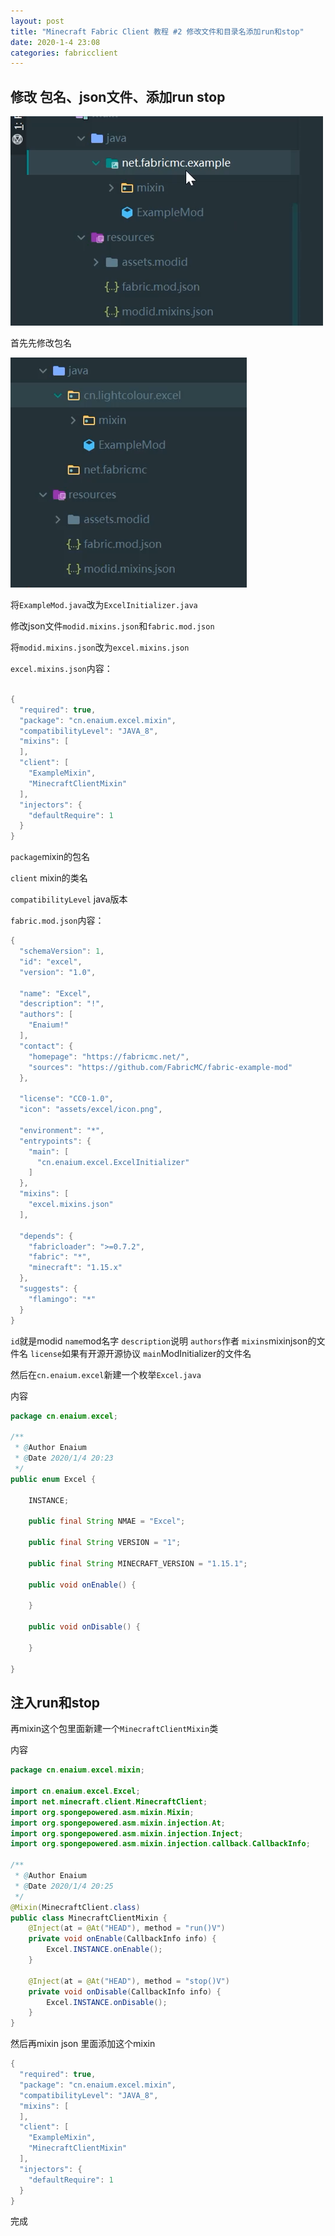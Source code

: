 ```yaml
---
layout: post
title: "Minecraft Fabric Client 教程 #2 修改文件和目录名添加run和stop"
date: 2020-1-4 23:08
categories: fabricclient
---
```


## 修改 包名、json文件、添加run stop


![a](/assets/fabricclient/2020-1-4-1.png)

首先先修改包名

![a](/assets/fabricclient/2020-1-4-2.png)

将`ExampleMod.java`改为`ExcelInitializer.java`

修改json文件`modid.mixins.json`和`fabric.mod.json`


将`modid.mixins.json`改为`excel.mixins.json`

`excel.mixins.json`内容：
```java

{
  "required": true,
  "package": "cn.enaium.excel.mixin",
  "compatibilityLevel": "JAVA_8",
  "mixins": [
  ],
  "client": [
    "ExampleMixin",
    "MinecraftClientMixin"
  ],
  "injectors": {
    "defaultRequire": 1
  }
}

```

`package`mixin的包名

`client` mixin的类名

`compatibilityLevel` java版本


`fabric.mod.json`内容：
```java
{
  "schemaVersion": 1,
  "id": "excel",
  "version": "1.0",

  "name": "Excel",
  "description": "!",
  "authors": [
    "Enaium!"
  ],
  "contact": {
    "homepage": "https://fabricmc.net/",
    "sources": "https://github.com/FabricMC/fabric-example-mod"
  },

  "license": "CC0-1.0",
  "icon": "assets/excel/icon.png",

  "environment": "*",
  "entrypoints": {
    "main": [
      "cn.enaium.excel.ExcelInitializer"
    ]
  },
  "mixins": [
    "excel.mixins.json"
  ],

  "depends": {
    "fabricloader": ">=0.7.2",
    "fabric": "*",
    "minecraft": "1.15.x"
  },
  "suggests": {
    "flamingo": "*"
  }
}

```

`id`就是modid
`name`mod名字
`description`说明
`authors`作者
`mixins`mixinjson的文件名
`license`如果有开源开源协议
`main`ModInitializer的文件名



然后在`cn.enaium.excel`新建一个枚举`Excel.java`

内容

```java
package cn.enaium.excel;

/**
 * @Author Enaium
 * @Date 2020/1/4 20:23
 */
public enum Excel {

    INSTANCE;

    public final String NMAE = "Excel";

    public final String VERSION = "1";

    public final String MINECRAFT_VERSION = "1.15.1";

    public void onEnable() {

    }

    public void onDisable() {

    }

}

```

## 注入run和stop

再mixin这个包里面新建一个`MinecraftClientMixin`类

内容

```java
package cn.enaium.excel.mixin;

import cn.enaium.excel.Excel;
import net.minecraft.client.MinecraftClient;
import org.spongepowered.asm.mixin.Mixin;
import org.spongepowered.asm.mixin.injection.At;
import org.spongepowered.asm.mixin.injection.Inject;
import org.spongepowered.asm.mixin.injection.callback.CallbackInfo;

/**
 * @Author Enaium
 * @Date 2020/1/4 20:25
 */
@Mixin(MinecraftClient.class)
public class MinecraftClientMixin {
    @Inject(at = @At("HEAD"), method = "run()V")
    private void onEnable(CallbackInfo info) {
        Excel.INSTANCE.onEnable();
    }

    @Inject(at = @At("HEAD"), method = "stop()V")
    private void onDisable(CallbackInfo info) {
        Excel.INSTANCE.onDisable();
    }
}
```

然后再mixin json 里面添加这个mixin

```java
{
  "required": true,
  "package": "cn.enaium.excel.mixin",
  "compatibilityLevel": "JAVA_8",
  "mixins": [
  ],
  "client": [
    "ExampleMixin",
    "MinecraftClientMixin"
  ],
  "injectors": {
    "defaultRequire": 1
  }
}
```
完成
